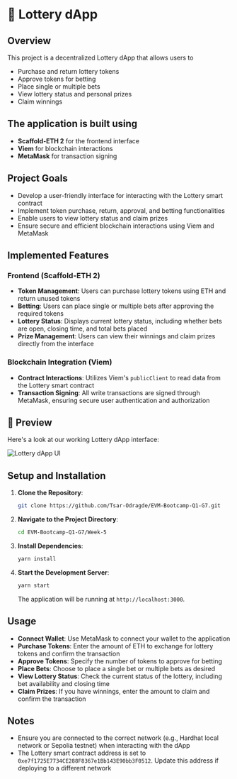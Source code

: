 # 🎰 Lottery dApp

## Overview
This project is a decentralized Lottery dApp that allows users to  

- Purchase and return lottery tokens  
- Approve tokens for betting  
- Place single or multiple bets  
- View lottery status and personal prizes  
- Claim winnings  
 
## The application is built using  
- **Scaffold-ETH 2** for the frontend interface  
- **Viem** for blockchain interactions  
- **MetaMask** for transaction signing  

## Project Goals

- Develop a user-friendly interface for interacting with the Lottery smart contract  
- Implement token purchase, return, approval, and betting functionalities  
- Enable users to view lottery status and claim prizes  
- Ensure secure and efficient blockchain interactions using Viem and MetaMask  

## Implemented Features

### Frontend (Scaffold-ETH 2)

- **Token Management**: Users can purchase lottery tokens using ETH and return unused tokens  
- **Betting**: Users can place single or multiple bets after approving the required tokens  
- **Lottery Status**: Displays current lottery status, including whether bets are open, closing time, and total bets placed  
- **Prize Management**: Users can view their winnings and claim prizes directly from the interface  

### Blockchain Integration (Viem)

- **Contract Interactions**: Utilizes Viem's `publicClient` to read data from the Lottery smart contract  
- **Transaction Signing**: All write transactions are signed through MetaMask, ensuring secure user authentication and authorization  

## 🎨 Preview

Here's a look at our working Lottery dApp interface:

![Lottery dApp UI](https://i.imgur.com/NnpH2kX.png)

## Setup and Installation

1. **Clone the Repository**:

   ```bash
   git clone https://github.com/Tsar-Odragde/EVM-Bootcamp-Q1-G7.git
   ```

2. **Navigate to the Project Directory**:

   ```bash
   cd EVM-Bootcamp-Q1-G7/Week-5
   ```

3. **Install Dependencies**:

   ```bash
   yarn install
   ```

4. **Start the Development Server**:

   ```bash
   yarn start
   ```

   The application will be running at `http://localhost:3000`.

## Usage

- **Connect Wallet**: Use MetaMask to connect your wallet to the application  
- **Purchase Tokens**: Enter the amount of ETH to exchange for lottery tokens and confirm the transaction  
- **Approve Tokens**: Specify the number of tokens to approve for betting  
- **Place Bets**: Choose to place a single bet or multiple bets as desired  
- **View Lottery Status**: Check the current status of the lottery, including bet availability and closing time  
- **Claim Prizes**: If you have winnings, enter the amount to claim and confirm the transaction  

## Notes

- Ensure you are connected to the correct network (e.g., Hardhat local network or Sepolia testnet) when interacting with the dApp  
- The Lottery smart contract address is set to `0xe7f1725E7734CE288F8367e1Bb143E90bb3F0512`. Update this address if deploying to a different network  
